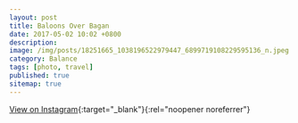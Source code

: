 ```yaml
---
layout: post
title: Baloons Over Bagan
date: 2017-05-02 10:02 +0800
description:
image: /img/posts/18251665_1038196522979447_6899719108229595136_n.jpeg
category: Balance
tags: [photo, travel]
published: true
sitemap: true
---
```


[View on Instagram](https://www.instagram.com/p/BTl-A4wlZ92/){:target="_blank"}{:rel="noopener noreferrer"}